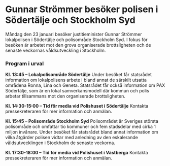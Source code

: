 # Gunnar Strömmer besöker polisen i Södertälje och Stockholm Syd

Måndag den 23 januari besöker justitieminister Gunnar Strömmer lokalpolisen i Södertälje och polisområde Stockholm Syd. I fokus för besöken är arbetet mot den grova organiserade brottsligheten och de senaste veckornas våldsutveckling i Stockholm.

### Program i urval

**Kl. 13:45 – Lokalpolisområde Södertälje**
Under besöket får statsrådet information om lokalpolisens arbete i bland annat de särskilt utsatta områdena Ronna, Lina och Geneta. Statsrådet får också information om PAX Södertälje, som är en lokal samverkansmodell där kommun och polis arbetar tillsammans mot den organiserade brottsligheten.

**Kl. 14:30-15:00 – Tid för media vid Polishuset i Södertälje**
Kontakta pressekreteraren för mer information och anmälan.

**Kl. 15:45 – Polisområde Stockholm Syd**
Polisområdet är Sveriges största polisområde och omfattar tio kommuner och fem stadsdelar med cirka 1 miljon invånare. Under besöket får statsrådet bland annat information om vilka åtgärder polisen vidtar med anledning av den eskalerande våldsutvecklingen i Stockholm de senaste veckorna.

**Kl. 17:30-18:00 – Tid för media vid Polishuset i Västberga**
Kontakta pressekreteraren för mer information och anmälan.
